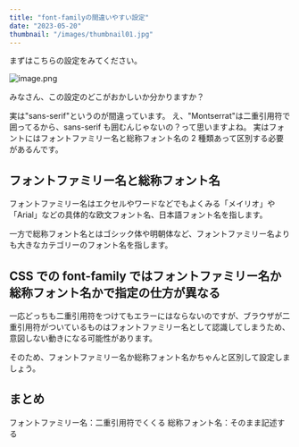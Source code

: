 ```yaml
---
title: "font-familyの間違いやすい設定"
date: "2023-05-20"
thumbnail: "/images/thumbnail01.jpg"
---
```


まずはこちらの設定をみてください。

![image.png](https://qiita-image-store.s3.ap-northeast-1.amazonaws.com/0/2520632/07832d7f-83dc-6c34-d1a7-d41360433e8c.png)

みなさん、この設定のどこがおかしいか分かりますか？

実は"sans-serif"というのが間違っています。
え、"Montserrat"は二重引用符で囲ってるから、sans-serif も囲むんじゃないの？って思いますよね。
実はフォントにはフォントファミリー名と総称フォント名の 2 種類あって区別する必要があるんです。

## フォントファミリー名と総称フォント名

フォントファミリー名はエクセルやワードなどでもよくみる「メイリオ」や「Arial」などの具体的な欧文フォント名、日本語フォント名を指します。

一方で総称フォント名とはゴシック体や明朝体など、フォントファミリー名よりも大きなカテゴリーのフォント名を指します。

## CSS での font-family ではフォントファミリー名か総称フォント名かで指定の仕方が異なる

一応どっちも二重引用符をつけてもエラーにはならないのですが、ブラウザが二重引用符がついているものはフォントファミリー名として認識してしまうため、意図しない動きになる可能性があります。

そのため、フォントファミリー名か総称フォント名かちゃんと区別して設定しましょう。

## まとめ

フォントファミリー名：二重引用符でくくる
総称フォント名：そのまま記述する
